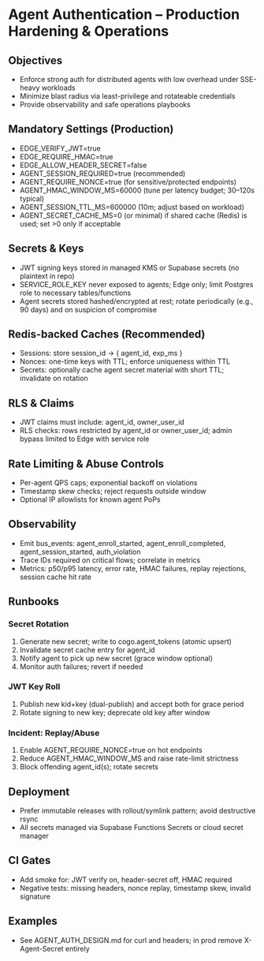 # Agent Authentication – Production Hardening & Operations

## Objectives
- Enforce strong auth for distributed agents with low overhead under SSE-heavy workloads
- Minimize blast radius via least-privilege and rotateable credentials
- Provide observability and safe operations playbooks

## Mandatory Settings (Production)
- EDGE_VERIFY_JWT=true
- EDGE_REQUIRE_HMAC=true
- EDGE_ALLOW_HEADER_SECRET=false
- AGENT_SESSION_REQUIRED=true (recommended)
- AGENT_REQUIRE_NONCE=true (for sensitive/protected endpoints)
- AGENT_HMAC_WINDOW_MS=60000 (tune per latency budget; 30–120s typical)
- AGENT_SESSION_TTL_MS=600000 (10m; adjust based on workload)
- AGENT_SECRET_CACHE_MS=0 (or minimal) if shared cache (Redis) is used; set >0 only if acceptable

## Secrets & Keys
- JWT signing keys stored in managed KMS or Supabase secrets (no plaintext in repo)
- SERVICE_ROLE_KEY never exposed to agents; Edge only; limit Postgres role to necessary tables/functions
- Agent secrets stored hashed/encrypted at rest; rotate periodically (e.g., 90 days) and on suspicion of compromise

## Redis-backed Caches (Recommended)
- Sessions: store session_id → { agent_id, exp_ms }
- Nonces: one-time keys with TTL; enforce uniqueness within TTL
- Secrets: optionally cache agent secret material with short TTL; invalidate on rotation

## RLS & Claims
- JWT claims must include: agent_id, owner_user_id
- RLS checks: rows restricted by agent_id or owner_user_id; admin bypass limited to Edge with service role

## Rate Limiting & Abuse Controls
- Per-agent QPS caps; exponential backoff on violations
- Timestamp skew checks; reject requests outside window
- Optional IP allowlists for known agent PoPs

## Observability
- Emit bus_events: agent_enroll_started, agent_enroll_completed, agent_session_started, auth_violation
- Trace IDs required on critical flows; correlate in metrics
- Metrics: p50/p95 latency, error rate, HMAC failures, replay rejections, session cache hit rate

## Runbooks
### Secret Rotation
1) Generate new secret; write to cogo.agent_tokens (atomic upsert)
2) Invalidate secret cache entry for agent_id
3) Notify agent to pick up new secret (grace window optional)
4) Monitor auth failures; revert if needed

### JWT Key Roll
1) Publish new kid+key (dual-publish) and accept both for grace period
2) Rotate signing to new key; deprecate old key after window

### Incident: Replay/Abuse
1) Enable AGENT_REQUIRE_NONCE=true on hot endpoints
2) Reduce AGENT_HMAC_WINDOW_MS and raise rate-limit strictness
3) Block offending agent_id(s); rotate secrets

## Deployment
- Prefer immutable releases with rollout/symlink pattern; avoid destructive rsync
- All secrets managed via Supabase Functions Secrets or cloud secret manager

## CI Gates
- Add smoke for: JWT verify on, header-secret off, HMAC required
- Negative tests: missing headers, nonce replay, timestamp skew, invalid signature

## Examples
- See AGENT_AUTH_DESIGN.md for curl and headers; in prod remove X-Agent-Secret entirely
